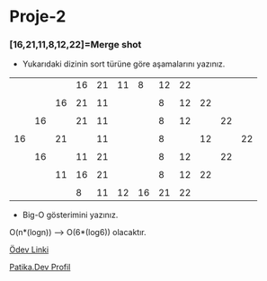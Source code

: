 # Proje-2 
### [16,21,11,8,12,22]=Merge shot
- Yukarıdaki dizinin sort türüne göre aşamalarını yazınız.

 |  |  |  |  |  |  |  |  |  |  |  |  |
 |- |- |- |- |- |- |- |- |- |- |- |- |
 |  |  |  |16|21|11|8 |12|22|  |  |  |
 |  |  |  |  |  |  |  |  |  |  |  |  |
 |  |  |16|21|11|  |  |8 |12|22|  |  |
 |  |  |  |  |  |  |  |  |  |  |  |  |
 |  |16|  |21|11|  |  |8 |12|  |22|  |
 |  |  |  |  |  |  |  |  |  |  |  |  |
 |16|  |21|  |11|  |  |8 |  |12|  |22|
 |  |  |  |  |  |  |  |  |  |  |  |  |
 |  |16|  |11|21|  |  |8 |12|  |22|  |
 |  |  |  |  |  |  |  |  |  |  |  |  |
 |  |  |11|16|21|  |  |8 |12|22|  |  |
 |  |  |  |  |  |  |  |  |  |  |  |  |
 |  |  |  |8 |11|12|16|21|22|  |  | 

 - Big-O gösterimini yazınız.

O(n*(logn)) --> O(6*(log6)) olacaktır. 

[Ödev Linki](https://app.patika.dev/courses/veri-yapilari-ve-algoritmalar/merge-sort-proje)

[Patika.Dev Profil](https://app.patika.dev/mehmetkozanoglu)